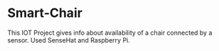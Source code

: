 # Smart-Chair
This IOT Project gives info about availability of a chair connected by a sensor.
Used SenseHat and Raspberry Pi.
